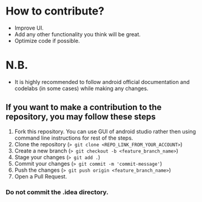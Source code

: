 # How to contribute?
- Improve UI.
- Add any other functionality you think will be great.
- Optimize code if possible.

# N.B.
- It is highly recommended to follow android official documentation and codelabs (in some cases)
 while making any changes.

## If you want to make a contribution to the repository, you may follow these steps
1) Fork this repository. You can use GUI of android studio rather then using command line instructions for rest of the steps.
2) Clone the repository (`> git clone <REPO_LINK_FROM_YOUR_ACCOUNT>`)
3) Create a new branch (`> git checkout -b <feature_branch_name>`)
5) Stage your changes (`> git add .`)
6) Commit your changes (`> git commit -m 'commit-message'`)
7) Push the changes (`> git push origin <feature_branch_name>`)
8) Open a Pull Request.

### Do not commit the .idea directory.